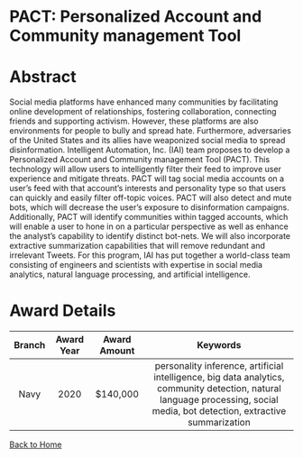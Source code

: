 
PACT: Personalized Account and Community management Tool
========================================================

# Abstract


Social media platforms have enhanced many communities by facilitating online development of relationships, fostering collaboration, connecting friends and supporting activism. However, these platforms are also environments for people to bully and spread hate. Furthermore, adversaries of the United States and its allies have weaponized social media to spread disinformation. Intelligent Automation, Inc. (IAI) team proposes to develop a Personalized Account and Community management Tool (PACT). This technology will allow users to intelligently filter their feed to improve user experience and mitigate threats. PACT will tag social media accounts on a user’s feed with that account’s interests and personality type so that users can quickly and easily filter off-topic voices. PACT will also detect and mute bots, which will decrease the user’s exposure to disinformation campaigns. Additionally, PACT will identify communities within tagged accounts, which will enable a user to hone in on a particular perspective as well as enhance the analyst’s capability to identify distinct bot-nets. We will also incorporate extractive summarization capabilities that will remove redundant and irrelevant Tweets. For this program, IAI has put together a world-class team consisting of engineers and scientists with expertise in social media analytics, natural language processing, and artificial intelligence.  

# Award Details

|Branch|Award Year|Award Amount|Keywords|
| :---: | :---: | :---: | :---: |
|Navy|2020|$140,000|personality inference, artificial intelligence, big data analytics, community detection, natural language processing, social media, bot detection, extractive summarization|
  
  


[Back to Home](https://github.com/chrischow/dod_sbir_awards#2227)